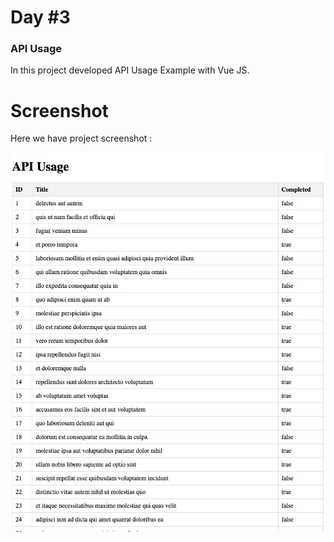 # Day #3

### API Usage
In this project developed API Usage Example with Vue JS.

# Screenshot
Here we have project screenshot :

![screenshot](screenshot.jpeg)